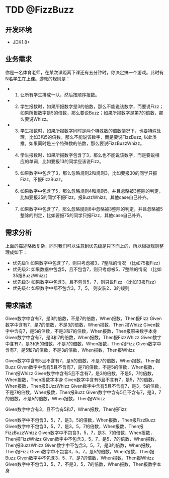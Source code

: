 # TDD @FizzBuzz


## 开发环境
 - JDK1.8+
 
## 业务需求

你是一名体育老师，在某次课距离下课还有五分钟时，你决定搞一个游戏。此时有N名学生在上课。游戏的规则是：
- 1. 让所有学生排成一队，然后按顺序报数。

- 2. 学生报数时，如果所报数字是3的倍数，那么不能说该数字，而要说Fizz；如果所报数字是5的倍数，那么要说Buzz；如果所报数字是第7的倍数，那么要说Whizz。

- 3. 学生报数时，如果所报数字同时是两个特殊数的倍数情况下，也要特殊处理，比如3和5的倍数，那么不能说该数字，而是要说FizzBuzz, 以此类推。如果同时是三个特殊数的倍数，那么要说FizzBuzzWhizz。

- 4. 学生报数时，如果所报数字包含了3，那么也不能说该数字，而是要说相应的单词，比如要报13的同学应该说Fizz。

- 5. 如果数字中包含了3，那么忽略规则2和规则3，比如要报30的同学只报Fizz，不报FizzBuzz。

- 6. 如果数字中包含了5，那么忽略规则4和规则5，并且忽略被3整除的判定，比如要报35的同学不报Fizz，报BuzzWhizz，其他case自己补齐。

- 7. 如果数字中包含了7，那么忽略规则6中忽略被3整除的判定，并且忽略被5整除的判定，比如要报75的同学只报Fizz，其他case自己补齐。


## 需求分析

上面的描述略微复杂，同时我们可以注意到优先级是只下而上的，所以根据规则整理成如下：

- 优先级1: 如果数字中包含了7，则只考虑被3，7整除的情况 （比如75报Fizz）
- 优先级2: 如果数据中包含5，且不包含7，则只考虑被5，7整除的情况 （比如35报BuzzWhizz）
- 优先级3: 如果数字中包含3，且不包含5，7，则只说Fizz （比如13报Fizz）
- 优先级4: 如果数字中都不包含3，7，5， 则安装2，3的规则


## 需求描述

Given数字中含有7，是3的倍数，不是7的倍数，When报数，Then报Fizz
Given数字中含有7，是7的倍数，不是3的倍数，When报数，Then 报Whizz
Given数字中含有7，是5的倍数，不是3和7的倍数，When报数，Then报原来数字本身
Given数字中含有7，是3和7的倍数，When报数，Then报FizzWhizz
Given数字中含有7，是3和5的倍数，不是7的倍数，When报数，Then报Fizz
Given数字中含有7，是5和7的倍数，不是3的倍数，When报数，Then报Whizz


Given数字中含有5且不含有7，是5的倍数，不是7的倍数，When报数，Then报Buzz
Given数字中含有5且不含有7，是7的倍数，不是5的倍数，When报数，Then报Whizz
Given数字中含有5且不含有7，是3的倍数，不是5，7的倍数，When报数，Then报数字本身
Given数字中含有5且不含有7，是5，7的倍数，When报数，Then报BUzzWhizz
Given数字中含有5且不含有7，是3，5的倍数，不是7的倍数，When报数，Then报Buzz
Given数字中含有5且不含有7，是3，7的倍数，不是5的倍数，When报数，Then报Whizz

Given数字中含有3，且不含有5和7，When报数，Then报Fizz

Given数字中不包含3，5，7，是3，5的倍数，When报数，Then报FizzBuzz
Given数字中不包含3，5，7，是3，5，7的倍数，When报数，Then报FizzBuzzWhizz
Given数字中不包含3，5，7，是3，7的倍数，When报数，Then报FizzWhizz
Given数字中不包含3，5，7，是5，7的倍数，When报数，Then报BuzzWhizz
Given数字中不包含3，5，7，是3的倍数，When报数，Then报Fizz
Given数字中不包含3，5，7，是5的倍数，When报数，Then报Buzz
Given数字中不包含3，5，7，是7的倍数，When报数，Then报Whizz
Given数字中不包含3，5，7，不是3，5，7的倍数，When报数，Then报数字本身











